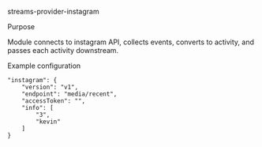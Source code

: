 streams-provider-instagram

Purpose                  

  Module connects to instagram API, collects events, converts to activity, and passes each activity downstream.

Example configuration

    "instagram": {
        "version": "v1",
        "endpoint": "media/recent",
        "accessToken": "",
        "info": [
            "3",
            "kevin"        
        ]
    }